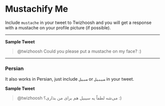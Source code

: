 # Mustachify Me

Include `mustache` in your tweet to Twizhoosh and you will get a response with a mustache on your profile picture (if possible).

---

**Sample Tweet**

> @twizhoosh Could you please put a mustache on my face? :)

<!--more-->

---

### Persian

It also works in Persian, just include ‍`سبیل` or ‍‍`سیبیل` in your tweet.

**Sample Tweet**

> @twizhoosh می‌شه لطفاً یه سیبیل هم برای من بذاری؟ :)